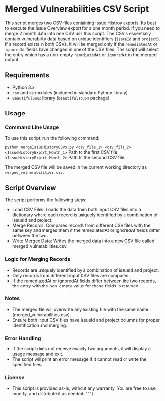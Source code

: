 # Merged Vulnerabilities CSV Script

This script merges two CSV files containing Issue Histroy exports. Its best to execute the Issue Overview export for a one month period. If you need to merge 2 month data into one CSV use this script. The CSV's essentially contain vulnerability data based on unique identifiers (`issueId` and `project`). If a record exists in both CSVs, it will be merged only if the `remediatedAt` or `ignoredAt` fields have changed in one of the CSV files. The script will select the entry which has a non-empty `remediatedAt` or `ignoredAt` in the merged output.

## Requirements

- Python 3.x
- `csv` and `os` modules (included in standard Python library)
- `BeautifulSoup` library (`beautifulsoup4` package)

## Usage

### Command Line Usage

To use this script, run the following command:

`python mergeIssueHistoryCSVs.py <csv_file_1> <csv_file_2>`
`<IssueHistoryExport_Month_1>` Path to the first CSV file.
`<IssueHistoryExport_Month_2>` Path to the second CSV file.

The merged CSV file will be saved in the current working directory as `merged_vulnerabilities.csv`.


## Script Overview
The script performs the following steps:

- Load CSV Files: Loads the data from both input CSV files into a dictionary where each record is uniquely identified by a combination of issueId and project.
- Merge Records: Compares records from different CSV files with the same key and merges them if the remediatedAt or ignoredAt fields differ between the two.
- Write Merged Data: Writes the merged data into a new CSV file called merged_vulnerabilities.csv.

### Logic for Merging Records
- Records are uniquely identified by a combination of issueId and project.
- Only records from different input CSV files are compared.
- If the remediatedAt or ignoredAt fields differ between the two records, the entry with the non-empty value for these fields is retained.

### Notes
- The merged file will overwrite any existing file with the same name (merged_vulnerabilities.csv).
- Ensure both input CSV files have issueId and project columns for proper identification and merging.

### Error Handling
- If the script does not receive exactly two arguments, it will display a usage message and exit.
- The script will print an error message if it cannot read or write the specified files.

### License
- This script is provided as-is, without any warranty. You are free to use, modify, and distribute it as needed. """)

